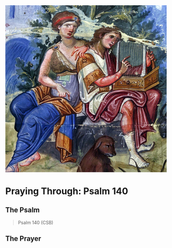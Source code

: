 <img class="intro-right" src="art-paris-psalter.jpg">

<style>
  li {list-style-type: none;}
  p + ul {
    margin-top: -18px;
}
</style>

# Praying Through: Psalm 140

## The Psalm

>Psalm 140 (CSB)  

## The Prayer

<div style="font-variant: small-caps;">

</div>
